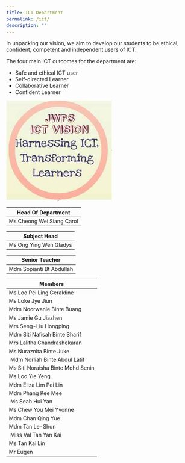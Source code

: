 ```yaml
---
title: ICT Department
permalink: /ict/
description: ""
---
```

In unpacking our vision, we aim to develop our students to be ethical, confident, competent and independent users of ICT.  
  
The four main ICT outcomes for the department are:  

*   Safe and ethical ICT user
*   Self-directed Learner
*   Collaborative Learner
*   Confident Learner

![ICT](/images/ICT%20Vision.jpg)

| Head Of Department |
| --- |
| Ms Cheong Wei Siang Carol |<br>

 
| Subject Head |
| --- |
| Ms Ong Ying Wen Gladys  |<br>

| Senior Teacher |
| --- |
| Mdm Sopianti Bt Abdullah  |<br>
 
 
| Members |
| --- |
| Ms Loo Pei Ling Geraldine  
| Ms Loke Jye Jiun  
| Mdm Noorwanie Binte Buang  
| Ms Jamie Gu Jiazhen  
| Mrs Seng-Liu Hongping  
| Mdm Siti Nafisah Binte Sharif 
| Mrs Lalitha Chandrashekaran   
| Ms Nuraznita Binte Juke   
| Mdm Norliah Binte Abdul Latif  
| Ms Siti Noraisha Binte Mohd Senin 
| Ms Loo Yie Yeng
| Mdm Eliza Lim Pei Lin    
| Mdm Phang Kee Mee
| Ms Seah Hui Yan  
| Ms Chew You Mei Yvonne
| Mdm Chan Qing Yue 
| Mdm Tan Le-Shon
| Miss Val Tan Yan Kai 
| Ms Tan Kai Lin    
| Mr Eugen